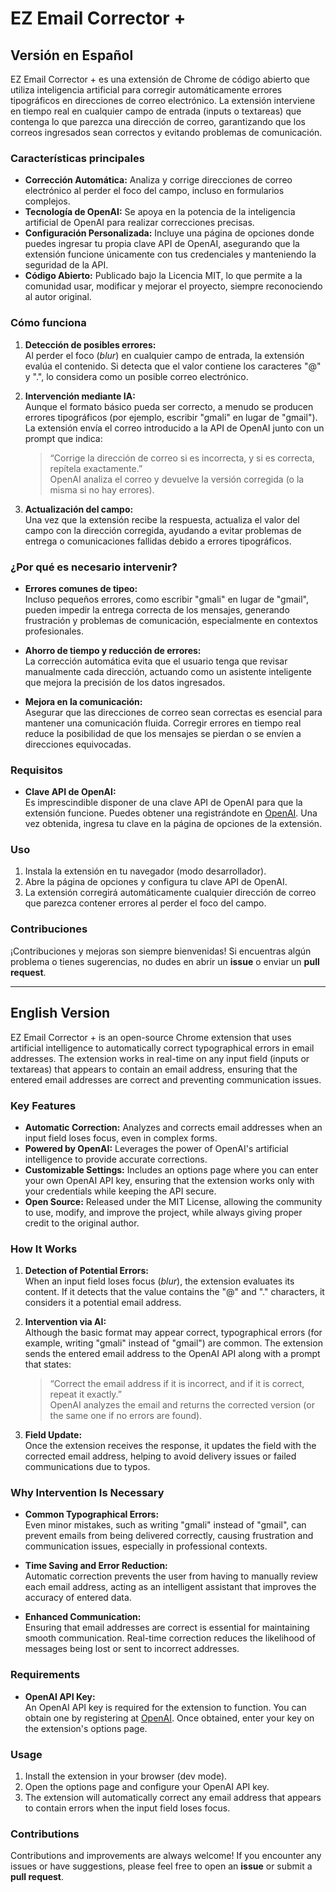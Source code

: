# EZ Email Corrector +

## Versión en Español

EZ Email Corrector + es una extensión de Chrome de código abierto que utiliza inteligencia artificial para corregir automáticamente errores tipográficos en direcciones de correo electrónico. La extensión interviene en tiempo real en cualquier campo de entrada (inputs o textareas) que contenga lo que parezca una dirección de correo, garantizando que los correos ingresados sean correctos y evitando problemas de comunicación.

### Características principales

- **Corrección Automática:** Analiza y corrige direcciones de correo electrónico al perder el foco del campo, incluso en formularios complejos.
- **Tecnología de OpenAI:** Se apoya en la potencia de la inteligencia artificial de OpenAI para realizar correcciones precisas.
- **Configuración Personalizada:** Incluye una página de opciones donde puedes ingresar tu propia clave API de OpenAI, asegurando que la extensión funcione únicamente con tus credenciales y manteniendo la seguridad de la API.
- **Código Abierto:** Publicado bajo la Licencia MIT, lo que permite a la comunidad usar, modificar y mejorar el proyecto, siempre reconociendo al autor original.

### Cómo funciona

1. **Detección de posibles errores:**  
   Al perder el foco (*blur*) en cualquier campo de entrada, la extensión evalúa el contenido. Si detecta que el valor contiene los caracteres "@" y ".", lo considera como un posible correo electrónico.

2. **Intervención mediante IA:**  
   Aunque el formato básico pueda ser correcto, a menudo se producen errores tipográficos (por ejemplo, escribir "gmali" en lugar de "gmail"). La extensión envía el correo introducido a la API de OpenAI junto con un prompt que indica:  
   > “Corrige la dirección de correo si es incorrecta, y si es correcta, repítela exactamente.”  
   OpenAI analiza el correo y devuelve la versión corregida (o la misma si no hay errores).

3. **Actualización del campo:**  
   Una vez que la extensión recibe la respuesta, actualiza el valor del campo con la dirección corregida, ayudando a evitar problemas de entrega o comunicaciones fallidas debido a errores tipográficos.

### ¿Por qué es necesario intervenir?

- **Errores comunes de tipeo:**  
  Incluso pequeños errores, como escribir "gmali" en lugar de "gmail", pueden impedir la entrega correcta de los mensajes, generando frustración y problemas de comunicación, especialmente en contextos profesionales.

- **Ahorro de tiempo y reducción de errores:**  
  La corrección automática evita que el usuario tenga que revisar manualmente cada dirección, actuando como un asistente inteligente que mejora la precisión de los datos ingresados.

- **Mejora en la comunicación:**  
  Asegurar que las direcciones de correo sean correctas es esencial para mantener una comunicación fluida. Corregir errores en tiempo real reduce la posibilidad de que los mensajes se pierdan o se envíen a direcciones equivocadas.

### Requisitos

- **Clave API de OpenAI:**  
  Es imprescindible disponer de una clave API de OpenAI para que la extensión funcione. Puedes obtener una registrándote en [OpenAI](https://openai.com/). Una vez obtenida, ingresa tu clave en la página de opciones de la extensión.

### Uso

1. Instala la extensión en tu navegador (modo desarrollador).
2. Abre la página de opciones y configura tu clave API de OpenAI.
3. La extensión corregirá automáticamente cualquier dirección de correo que parezca contener errores al perder el foco del campo.

### Contribuciones

¡Contribuciones y mejoras son siempre bienvenidas! Si encuentras algún problema o tienes sugerencias, no dudes en abrir un **issue** o enviar un **pull request**.

---

## English Version

EZ Email Corrector + is an open-source Chrome extension that uses artificial intelligence to automatically correct typographical errors in email addresses. The extension works in real-time on any input field (inputs or textareas) that appears to contain an email address, ensuring that the entered email addresses are correct and preventing communication issues.

### Key Features

- **Automatic Correction:** Analyzes and corrects email addresses when an input field loses focus, even in complex forms.
- **Powered by OpenAI:** Leverages the power of OpenAI's artificial intelligence to provide accurate corrections.
- **Customizable Settings:** Includes an options page where you can enter your own OpenAI API key, ensuring that the extension works only with your credentials while keeping the API secure.
- **Open Source:** Released under the MIT License, allowing the community to use, modify, and improve the project, while always giving proper credit to the original author.

### How It Works

1. **Detection of Potential Errors:**  
   When an input field loses focus (*blur*), the extension evaluates its content. If it detects that the value contains the "@" and "." characters, it considers it a potential email address.

2. **Intervention via AI:**  
   Although the basic format may appear correct, typographical errors (for example, writing "gmali" instead of "gmail") are common. The extension sends the entered email address to the OpenAI API along with a prompt that states:  
   > “Correct the email address if it is incorrect, and if it is correct, repeat it exactly.”  
   OpenAI analyzes the email and returns the corrected version (or the same one if no errors are found).

3. **Field Update:**  
   Once the extension receives the response, it updates the field with the corrected email address, helping to avoid delivery issues or failed communications due to typos.

### Why Intervention Is Necessary

- **Common Typographical Errors:**  
  Even minor mistakes, such as writing "gmali" instead of "gmail", can prevent emails from being delivered correctly, causing frustration and communication issues, especially in professional contexts.

- **Time Saving and Error Reduction:**  
  Automatic correction prevents the user from having to manually review each email address, acting as an intelligent assistant that improves the accuracy of entered data.

- **Enhanced Communication:**  
  Ensuring that email addresses are correct is essential for maintaining smooth communication. Real-time correction reduces the likelihood of messages being lost or sent to incorrect addresses.

### Requirements

- **OpenAI API Key:**  
  An OpenAI API key is required for the extension to function. You can obtain one by registering at [OpenAI](https://openai.com/). Once obtained, enter your key on the extension's options page.

### Usage

1. Install the extension in your browser (dev mode).
2. Open the options page and configure your OpenAI API key.
3. The extension will automatically correct any email address that appears to contain errors when the input field loses focus.

### Contributions

Contributions and improvements are always welcome! If you encounter any issues or have suggestions, please feel free to open an **issue** or submit a **pull request**.
